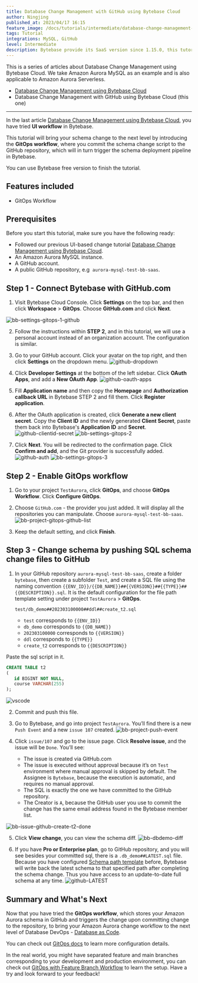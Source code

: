 ```yaml
---
title: Database Change Management with GitHub using Bytebase Cloud
author: Ningjing
published_at: 2023/04/17 16:15
feature_image: /docs/tutorials/intermediate/database-change-management-with-github-using-bytebase-cloud/feature-image.webp
tags: Tutorial
integrations: MySQL, GitHub
level: Intermediate
description: Bytebase provide its SaaS version since 1.15.0, this tutorial will bring your schema change to the next level by introducing the GitOps workflow, where you commit schema change script to the GitHub repository, which will in turn trigger the schema deployment pipeline in Bytebase Cloud.
---
```


This is a series of articles about Database Change Management using Bytebase Cloud. We take Amazon Aurora MySQL as an example and is also applicable to Amazon Aurora Serverless.

- [Database Change Management using Bytebase Cloud](/docs/tutorials/beginner/database-change-management-using-bytebase-cloud)
- Database Change Management with GitHub using Bytebase Cloud (this one)

---

In the last article [Database Change Management using Bytebase Cloud](/docs/tutorials/beginner/database-change-management-using-bytebase-cloud), you have tried **UI workflow** in Bytebase.

This tutorial will bring your schema change to the next level by introducing the **GitOps workflow**, where you commit the schema change script to the GitHub repository, which will in turn trigger the schema deployment pipeline in Bytebase.

You can use Bytebase free version to finish the tutorial.

## Features included

- GitOps Workflow

## Prerequisites

Before you start this tutorial, make sure you have the following ready:

- Followed our previous UI-based change tutorial [Database Change Management using Bytebase Cloud](/docs/tutorials/beginner/database-change-management-using-bytebase-cloud).
- An Amazon Aurora MySQL instance.
- A GitHub account.
- A public GitHub repository, e.g  `aurora-mysql-test-bb-saas`.

## Step 1 - Connect Bytebase with GitHub.com

1. Visit Bytebase Cloud Console. Click **Settings** on the top bar, and then click **Workspace** > **GitOps**. Choose **GitHub.com** and click **Next**.

![bb-settings-gitops-1-github](/docs/tutorials/intermediate/database-change-management-with-github-using-bytebase-cloud/bb-settings-gitops-1-github.webp)

2. Follow the instructions within **STEP 2**, and in this tutorial, we will use a personal account instead of an organization account. The configuration is similar.

3. Go to your GitHub account. Click your avatar on the top right, and then click **Settings** on the dropdown menu.
   ![github-dropdown](/docs/tutorials/intermediate/database-change-management-with-github-using-bytebase-cloud/github-dropdown.webp)

4. Click **Developer Settings** at the bottom of the left sidebar. Click **OAuth Apps**, and add a **New OAuth App**.
   ![github-oauth-apps](/docs/tutorials/intermediate/database-change-management-with-github-using-bytebase-cloud/github-oauth-apps.webp)

5. Fill **Application name** and then copy the **Homepage** and **Authorization callback URL** in Bytebase STEP 2 and fill them. Click **Register application**.

6. After the OAuth application is created, click **Generate a new client secret**. Copy the **Client ID** and the newly generated **Client Secret**, paste them back into Bytebase's **Application ID** and **Secret**.
   ![github-clientid-secret](/docs/tutorials/intermediate/database-change-management-with-github-using-bytebase-cloud/github-clientid-secret.webp)
   ![bb-settings-gitops-2](/docs/tutorials/intermediate/database-change-management-with-github-using-bytebase-cloud/bb-settings-gitops-2.webp)

7. Click **Next**. You will be redirected to the confirmation page. Click **Confirm and add**, and the Git provider is successfully added.
   ![github-auth](/docs/tutorials/intermediate/database-change-management-with-github-using-bytebase-cloud/github-auth.webp)
   ![bb-settings-gitops-3](/docs/tutorials/intermediate/database-change-management-with-github-using-bytebase-cloud/bb-settings-gitops-3.webp)

## Step 2 - Enable GitOps workflow

1. Go to your project `TestAurora`, click **GitOps**, and choose **GitOps Workflow**. Click **Configure GitOps**.

2. Choose `GitHub.com` - the provider you just added. It will display all the repositories you can manipulate. Choose `aurora-mysql-test-bb-saas`.
   ![bb-project-gitops-github-list](/docs/tutorials/intermediate/database-change-management-with-github-using-bytebase-cloud/bb-project-gitops-github-list.webp)

3. Keep the default setting, and click **Finish**.

## Step 3 - Change schema by pushing SQL schema change files to GitHub

1. In your GitHub repository `aurora-mysql-test-bb-saas`, create a folder `bytebase`, then create a subfolder `Test`, and create a SQL file using the naming convention `{{ENV_ID}}/{{DB_NAME}}##{{VERSION}}##{{TYPE}}##{{DESCRIPTION}}.sql`. It is the default configuration for the file path template setting under project `TestAurora` > **GitOps**.

   `test/db_demo##202303100000##ddl##create_t2.sql`

   - `test` corresponds to `{{ENV_ID}}`
   - `db_demo` corresponds to `{{DB_NAME}}`
   - `202303100000` corresponds to `{{VERSION}}`
   - `ddl` corresponds to `{{TYPE}}`
   - `create_t2` corresponds to `{{DESCRIPTION}}`

Paste the sql script in it.

```sql
CREATE TABLE t2
(
   id BIGINT NOT NULL,
   course VARCHAR(255)
);
```

![vscode](/docs/tutorials/intermediate/database-change-management-with-github-using-bytebase-cloud/vscode.webp)

2. Commit and push this file.

3. Go to Bytebase, and go into project `TestAurora`. You’ll find there is a new `Push Event` and a new `issue 107` created.
   ![bb-project-push-event](/docs/tutorials/intermediate/database-change-management-with-github-using-bytebase-cloud/bb-project-push-event.webp)

4. Click `issue/107` and go to the issue page. Click **Resolve issue**, and the issue will be `Done`. You’ll see:
   - The issue is created via GitHub.com
   - The issue is executed without approval because it’s on `Test` environment where manual approval is skipped by default. The Assignee is `Bytebase`, because the execution is automatic, and requires no manual approval.
   - The SQL is exactly the one we have committed to the GitHub repository.
   - The Creator is `A`, because the GitHub user you use to commit the change has the same email address found in the Bytebase member list.

![bb-issue-github-create-t2-done](/docs/tutorials/intermediate/database-change-management-with-github-using-bytebase-cloud/bb-issue-github-create-t2-done.webp)

5. Click **View change**, you can view the schema diff.
   ![bb-dbdemo-diff](/docs/tutorials/intermediate/database-change-management-with-github-using-bytebase-cloud/bb-dbdemo-diff.webp)

6. If you have **Pro or Enterprise plan**, go to GitHub repository, and you will see besides your committed sql, there is a `.db_demo##LATEST.sql` file. Because you have configured [Schema path template](/docs/vcs-integration/name-and-organize-schema-files#schema-path-template) before, Bytebase will write back the latest schema to that specified path after completing the schema change. Thus you have access to an update-to-date full schema at any time.
   ![github-LATEST](/docs/tutorials/intermediate/database-change-management-with-github-using-bytebase-cloud/github-LATEST.webp)

## Summary and What's Next

Now that you have tried the **GitOps workflow**, which stores your Amazon Aurora schema in GitHub and triggers the change upon committing change to the repository, to bring your Amazon Aurora change workflow to the next level of Database DevOps - [Database as Code](/blog/database-as-code).

You can check out [GitOps docs](/docs/vcs-integration/overview) to learn more configuration details.

In the real world, you might have separated feature and main branches corresponding to your development and production environment, you can check out [GitOps with Feature Branch Workflow](/docs/how-to/workflow/gitops-feature-branch) to learn the setup. Have a try and look forward to your feedback!
